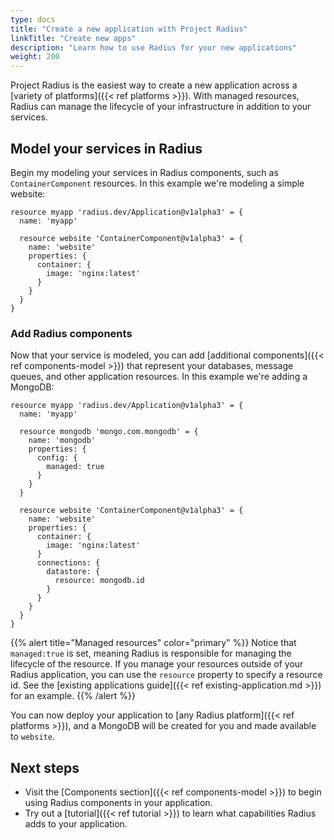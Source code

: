 ```yaml
---
type: docs
title: "Create a new application with Project Radius"
linkTitle: "Create new apps"
description: "Learn how to use Radius for your new applications"
weight: 200
---
```


Project Radius is the easiest way to create a new application across a [variety of platforms]({{< ref platforms >}}). With managed resources, Radius can manage the lifecycle of your infrastructure in addition to your services.

## Model your services in Radius

Begin my modeling your services in Radius components, such as `ContainerComponent` resources. In this example we're modeling a simple website:

```bicep
resource myapp 'radius.dev/Application@v1alpha3' = {
  name: 'myapp'

  resource website 'ContainerComponent@v1alpha3' = {
    name: 'website'
    properties: {
      container: {
        image: 'nginx:latest'
      }
    }
  }
}
```

### Add Radius components

Now that your service is modeled, you can add [additional components]({{< ref components-model >}}) that represent your databases, message queues, and other application resources. In this example we're adding a MongoDB:

```bicep
resource myapp 'radius.dev/Application@v1alpha3' = {
  name: 'myapp'

  resource mongodb 'mongo.com.mongodb' = {
    name: 'mongodb'
    properties: {
      config: {
        managed: true
      }
    }
  }

  resource website 'ContainerComponent@v1alpha3' = {
    name: 'website'
    properties: {
      container: {
        image: 'nginx:latest'
      }
      connections: {
        datastore: {
          resource: mongodb.id
        }
      }
    }
  }
}
```

{{% alert title="Managed resources" color="primary" %}}
Notice that `managed:true` is set, meaning Radius is responsible for managing the lifecycle of the resource. If you manage your resources outside of your Radius application, you can use the `resource` property to specify a resource id. See the [existing applications guide]({{< ref existing-application.md >}}) for an example.
{{% /alert %}}

You can now deploy your application to [any Radius platform]({{< ref platforms >}}), and a MongoDB will be created for you and made available to `website`.

## Next steps

- Visit the [Components section]({{< ref components-model >}}) to begin using Radius components in your application.
- Try out a [tutorial]({{< ref tutorial >}}) to learn what capabilities Radius adds to your application.